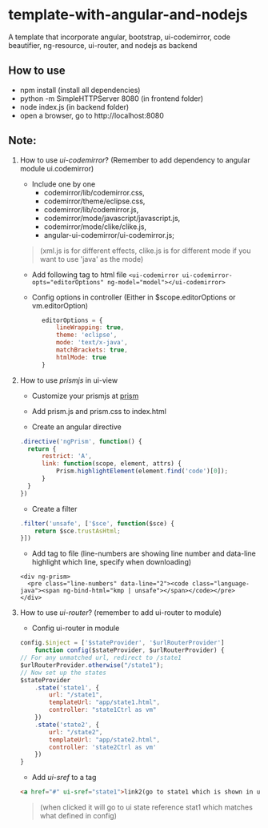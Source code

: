 # template-with-angular-and-nodejs
A template that incorporate angular, bootstrap, ui-codemirror, code beautifier, ng-resource, ui-router, and nodejs as backend

## How to use
* npm install (install all dependencies)
* python -m SimpleHTTPServer 8080 (in frontend folder)
* node index.js (in backend folder)
* open a browser, go to http://localhost:8080


## Note:
1. How to use *ui-codemirror*? (Remember to add dependency to angular module ui.codemirror)
	* Include one by one
		* codemirror/lib/codemirror.css,  
		* codemirror/theme/eclipse.css, 
		* codemirror/lib/codemirror.js,
		* codemirror/mode/javascript/javascript.js, 
		* codemirror/mode/clike/clike.js, 
		* angular-ui-codemirror/ui-codemirror.js; 
	> (xml.js is for different effects, clike.js is for different mode if you want to use 'java' as the mode)
	    
	* Add following tag to html file
	`<ui-codemirror ui-codemirror-opts="editorOptions" ng-model="model"></ui-codemirror>`
	  
	* Config options in controller (Either in $scope.editorOptions or vm.editorOption)
	```javascript
	      editorOptions = {
	          lineWrapping: true,
	          theme: 'eclipse',
	          mode: 'text/x-java',
	          matchBrackets: true,
	          htmlMode: true
	      }
	```

2. How to use *prismjs* in ui-view
	* Customize your prismjs at [prism](http://prismjs.com/download.html)
	
	* Add prism.js and prism.css to index.html
	
	* Create an angular directive 
	```javascript
	.directive('ngPrism', function() {
	  return {
	      restrict: 'A',
	      link: function(scope, element, attrs) {
	          Prism.highlightElement(element.find('code')[0]);
	      }
	  }
	})
	```
	* Create a filter
	```javascript
	.filter('unsafe', ['$sce', function($sce) {
	    return $sce.trustAsHtml;
	}])
	```
	* Add tag to file (line-numbers are showing line number and data-line highlight which line, specify when downloading)
	```
	<div ng-prism>
	  <pre class="line-numbers" data-line="2"><code class="language-java"><span ng-bind-html="kmp | unsafe"></span></code></pre>
	</div>
	```
      
3. How to use *ui-router*? (remember to add ui-router to module)
	* Config ui-router in module
	```javascript
	config.$inject = ['$stateProvider', '$urlRouterProvider']
	    function config($stateProvider, $urlRouterProvider) {
	// For any unmatched url, redirect to /state1
	$urlRouterProvider.otherwise("/state1");
	// Now set up the states
	$stateProvider
	    .state('state1', {
	        url: "/state1",
	        templateUrl: "app/state1.html",
	        controller: "state1Ctrl as vm"
	    })
	    .state('state2', {
	        url: "/state2",
	        templateUrl: "app/state2.html",
	        controller: 'state2Ctrl as vm'
	    })
	}
	```
	* Add *ui-sref* to a tag
	```html
	<a href="#" ui-sref="state1">link2(go to state1 which is shown in url)</a>
	```
	> (when clicked it will go to ui state reference stat1 which matches what defined in config)


   
    
